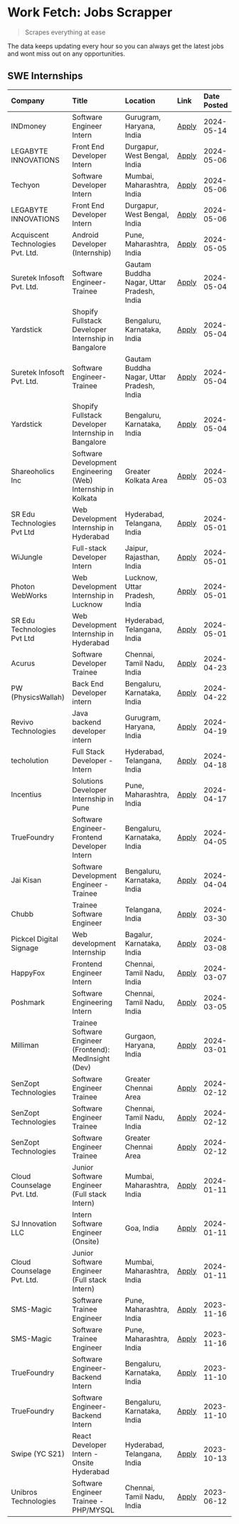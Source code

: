 # Work Fetch: Jobs Scrapper
> Scrapes everything at ease

The data keeps updating every hour so you can always get the latest jobs and wont miss out on any opportunities.

## SWE Internships
<!--START_SECTION:workfetch-->
| Company                           | Title                                                        | Location                                  | Link                                                                                                                                                                                                                                                                              | Date Posted   |
|:----------------------------------|:-------------------------------------------------------------|:------------------------------------------|:----------------------------------------------------------------------------------------------------------------------------------------------------------------------------------------------------------------------------------------------------------------------------------|:--------------|
| INDmoney                          | Software Engineer Intern                                     | Gurugram, Haryana, India                  | [Apply](https://in.linkedin.com/jobs/view/software-engineer-intern-at-indmoney-3921625347?position=51&pageNum=0&refId=8FYPCHGE5%2F6SEd%2B32slByA%3D%3D&trackingId=gdi9ErPwQ3Fbvg7RaI9wOw%3D%3D&trk=public_jobs_jserp-result_search-card)                                          | 2024-05-14    |
| LEGABYTE INNOVATIONS              | Front End  Developer Intern                                  | Durgapur, West Bengal, India              | [Apply](https://in.linkedin.com/jobs/view/front-end-developer-intern-at-legabyte-innovations-3918718185?position=31&pageNum=0&refId=8FYPCHGE5%2F6SEd%2B32slByA%3D%3D&trackingId=C2UoLktOoC7IAjdkZ%2FcjuQ%3D%3D&trk=public_jobs_jserp-result_search-card)                          | 2024-05-06    |
| Techyon                           | Software Developer Intern                                    | Mumbai, Maharashtra, India                | [Apply](https://in.linkedin.com/jobs/view/software-developer-intern-at-techyon-3917863085?position=50&pageNum=0&refId=8FYPCHGE5%2F6SEd%2B32slByA%3D%3D&trackingId=QlxhhYPDrPtX%2BDTcLN8FOw%3D%3D&trk=public_jobs_jserp-result_search-card)                                        | 2024-05-06    |
| LEGABYTE INNOVATIONS              | Front End  Developer Intern                                  | Durgapur, West Bengal, India              | [Apply](https://in.linkedin.com/jobs/view/front-end-developer-intern-at-legabyte-innovations-3918718185?position=6&pageNum=2&refId=kMbKBTCsQWd6wt3MrDunyA%3D%3D&trackingId=9R69yhSCRWjVAvKVWowXZw%3D%3D&trk=public_jobs_jserp-result_search-card)                                 | 2024-05-06    |
| Acquiscent Technologies Pvt. Ltd. | Android Developer (Internship)                               | Pune, Maharashtra, India                  | [Apply](https://in.linkedin.com/jobs/view/android-developer-internship-at-acquiscent-technologies-pvt-ltd-3917774887?position=45&pageNum=0&refId=8FYPCHGE5%2F6SEd%2B32slByA%3D%3D&trackingId=GWP7XKBfXYcyo9DqhLsMxQ%3D%3D&trk=public_jobs_jserp-result_search-card)               | 2024-05-05    |
| Suretek Infosoft Pvt. Ltd.        | Software Engineer-Trainee                                    | Gautam Buddha Nagar, Uttar Pradesh, India | [Apply](https://in.linkedin.com/jobs/view/software-engineer-trainee-at-suretek-infosoft-pvt-ltd-3916999948?position=27&pageNum=0&refId=8FYPCHGE5%2F6SEd%2B32slByA%3D%3D&trackingId=mMg2YUuZf9uM6u%2Br0DmchA%3D%3D&trk=public_jobs_jserp-result_search-card)                       | 2024-05-04    |
| Yardstick                         | Shopify Fullstack Developer Internship in Bangalore          | Bengaluru, Karnataka, India               | [Apply](https://in.linkedin.com/jobs/view/shopify-fullstack-developer-internship-in-bangalore-at-yardstick-3917652092?position=32&pageNum=0&refId=8FYPCHGE5%2F6SEd%2B32slByA%3D%3D&trackingId=x7%2FWkEbjsZVEpQVfLxnHzA%3D%3D&trk=public_jobs_jserp-result_search-card)            | 2024-05-04    |
| Suretek Infosoft Pvt. Ltd.        | Software Engineer-Trainee                                    | Gautam Buddha Nagar, Uttar Pradesh, India | [Apply](https://in.linkedin.com/jobs/view/software-engineer-trainee-at-suretek-infosoft-pvt-ltd-3916999948?position=2&pageNum=2&refId=kMbKBTCsQWd6wt3MrDunyA%3D%3D&trackingId=QJ6yNmzFzdnPikIsj07SBQ%3D%3D&trk=public_jobs_jserp-result_search-card)                              | 2024-05-04    |
| Yardstick                         | Shopify Fullstack Developer Internship in Bangalore          | Bengaluru, Karnataka, India               | [Apply](https://in.linkedin.com/jobs/view/shopify-fullstack-developer-internship-in-bangalore-at-yardstick-3917652092?position=7&pageNum=2&refId=kMbKBTCsQWd6wt3MrDunyA%3D%3D&trackingId=31t%2BNU%2Br%2FrfjZYOO%2FKcedA%3D%3D&trk=public_jobs_jserp-result_search-card)           | 2024-05-04    |
| Shareoholics Inc                  | Software Development Engineering (Web) Internship in Kolkata | Greater Kolkata Area                      | [Apply](https://in.linkedin.com/jobs/view/software-development-engineering-web-internship-in-kolkata-at-shareoholics-inc-3917065308?position=3&pageNum=0&refId=8FYPCHGE5%2F6SEd%2B32slByA%3D%3D&trackingId=WfBqrAdDyrebVapk8mWisw%3D%3D&trk=public_jobs_jserp-result_search-card) | 2024-05-03    |
| SR Edu Technologies Pvt Ltd       | Web Development Internship in Hyderabad                      | Hyderabad, Telangana, India               | [Apply](https://in.linkedin.com/jobs/view/web-development-internship-in-hyderabad-at-sr-edu-technologies-pvt-ltd-3915582854?position=29&pageNum=0&refId=8FYPCHGE5%2F6SEd%2B32slByA%3D%3D&trackingId=ERulv02F7OUa%2BdirZsAdug%3D%3D&trk=public_jobs_jserp-result_search-card)      | 2024-05-01    |
| WiJungle                          | Full-stack Developer Intern                                  | Jaipur, Rajasthan, India                  | [Apply](https://in.linkedin.com/jobs/view/full-stack-developer-intern-at-wijungle-3912864543?position=55&pageNum=0&refId=8FYPCHGE5%2F6SEd%2B32slByA%3D%3D&trackingId=0focJGlsTvx1mMf9IE7NyQ%3D%3D&trk=public_jobs_jserp-result_search-card)                                       | 2024-05-01    |
| Photon WebWorks                   | Web Development Internship in Lucknow                        | Lucknow, Uttar Pradesh, India             | [Apply](https://in.linkedin.com/jobs/view/web-development-internship-in-lucknow-at-photon-webworks-3915586372?position=57&pageNum=0&refId=8FYPCHGE5%2F6SEd%2B32slByA%3D%3D&trackingId=l1a1HzBc5IGWXE9Lpaltpg%3D%3D&trk=public_jobs_jserp-result_search-card)                      | 2024-05-01    |
| SR Edu Technologies Pvt Ltd       | Web Development Internship in Hyderabad                      | Hyderabad, Telangana, India               | [Apply](https://in.linkedin.com/jobs/view/web-development-internship-in-hyderabad-at-sr-edu-technologies-pvt-ltd-3915582854?position=4&pageNum=2&refId=kMbKBTCsQWd6wt3MrDunyA%3D%3D&trackingId=qDm1VLUr%2Fx2RChnc98%2F0Zw%3D%3D&trk=public_jobs_jserp-result_search-card)         | 2024-05-01    |
| Acurus                            | Software Developer Trainee                                   | Chennai, Tamil Nadu, India                | [Apply](https://in.linkedin.com/jobs/view/software-developer-trainee-at-acurus-3907363844?position=25&pageNum=0&refId=8FYPCHGE5%2F6SEd%2B32slByA%3D%3D&trackingId=XbUoon%2BLKfP8szMKc2vXJQ%3D%3D&trk=public_jobs_jserp-result_search-card)                                        | 2024-04-23    |
| PW (PhysicsWallah)                | Back End Developer intern                                    | Bengaluru, Karnataka, India               | [Apply](https://in.linkedin.com/jobs/view/back-end-developer-intern-at-pw-physicswallah-3907293630?position=19&pageNum=0&refId=8FYPCHGE5%2F6SEd%2B32slByA%3D%3D&trackingId=BTFUlB5ZmbJuy%2FbVmax%2FzA%3D%3D&trk=public_jobs_jserp-result_search-card)                             | 2024-04-22    |
| Revivo Technologies               | Java backend developer intern                                | Gurugram, Haryana, India                  | [Apply](https://in.linkedin.com/jobs/view/java-backend-developer-intern-at-revivo-technologies-3906034446?position=36&pageNum=0&refId=8FYPCHGE5%2F6SEd%2B32slByA%3D%3D&trackingId=G8C%2F91j2qK67TRuDDaa%2FvA%3D%3D&trk=public_jobs_jserp-result_search-card)                      | 2024-04-19    |
| techolution                       | Full Stack Developer - Intern                                | Hyderabad, Telangana, India               | [Apply](https://in.linkedin.com/jobs/view/full-stack-developer-intern-at-techolution-3904814977?position=37&pageNum=0&refId=8FYPCHGE5%2F6SEd%2B32slByA%3D%3D&trackingId=5vpXvJiIvBLLYVyegHNxag%3D%3D&trk=public_jobs_jserp-result_search-card)                                    | 2024-04-18    |
| Incentius                         | Solutions Developer Internship in Pune                       | Pune, Maharashtra, India                  | [Apply](https://in.linkedin.com/jobs/view/solutions-developer-internship-in-pune-at-incentius-3904329499?position=22&pageNum=0&refId=8FYPCHGE5%2F6SEd%2B32slByA%3D%3D&trackingId=9n5%2BJZ1KbxamsCvSBj9K9A%3D%3D&trk=public_jobs_jserp-result_search-card)                         | 2024-04-17    |
| TrueFoundry                       | Software Engineer- Frontend Developer Intern                 | Bengaluru, Karnataka, India               | [Apply](https://in.linkedin.com/jobs/view/software-engineer-frontend-developer-intern-at-truefoundry-3887320206?position=21&pageNum=0&refId=8FYPCHGE5%2F6SEd%2B32slByA%3D%3D&trackingId=o%2FHblXeEyLangt3YVxiwGQ%3D%3D&trk=public_jobs_jserp-result_search-card)                  | 2024-04-05    |
| Jai Kisan                         | Software Development Engineer - Trainee                      | Bengaluru, Karnataka, India               | [Apply](https://in.linkedin.com/jobs/view/software-development-engineer-trainee-at-jai-kisan-3913911193?position=23&pageNum=0&refId=8FYPCHGE5%2F6SEd%2B32slByA%3D%3D&trackingId=8Wvw8I438r3h9%2Fha2uto0A%3D%3D&trk=public_jobs_jserp-result_search-card)                          | 2024-04-04    |
| Chubb                             | Trainee Software Engineer                                    | Telangana, India                          | [Apply](https://in.linkedin.com/jobs/view/trainee-software-engineer-at-chubb-3909641440?position=24&pageNum=0&refId=8FYPCHGE5%2F6SEd%2B32slByA%3D%3D&trackingId=UEhyUzkkmZHDnExTfOdTPw%3D%3D&trk=public_jobs_jserp-result_search-card)                                            | 2024-03-30    |
| Pickcel Digital Signage           | Web development Internship                                   | Bagalur, Karnataka, India                 | [Apply](https://in.linkedin.com/jobs/view/web-development-internship-at-pickcel-digital-signage-3849506118?position=59&pageNum=0&refId=8FYPCHGE5%2F6SEd%2B32slByA%3D%3D&trackingId=hJxnQelIx%2F%2BHCqDsLg%2FaWA%3D%3D&trk=public_jobs_jserp-result_search-card)                   | 2024-03-08    |
| HappyFox                          | Frontend Engineer Intern                                     | Chennai, Tamil Nadu, India                | [Apply](https://in.linkedin.com/jobs/view/frontend-engineer-intern-at-happyfox-3848357951?position=56&pageNum=0&refId=8FYPCHGE5%2F6SEd%2B32slByA%3D%3D&trackingId=OOOpi7hb0wuD%2F8t%2B1EGAJQ%3D%3D&trk=public_jobs_jserp-result_search-card)                                      | 2024-03-07    |
| Poshmark                          | Software Engineering Intern                                  | Chennai, Tamil Nadu, India                | [Apply](https://in.linkedin.com/jobs/view/software-engineering-intern-at-poshmark-3846946793?position=42&pageNum=0&refId=8FYPCHGE5%2F6SEd%2B32slByA%3D%3D&trackingId=GgGl3nKO4220ScA0ThJibw%3D%3D&trk=public_jobs_jserp-result_search-card)                                       | 2024-03-05    |
| Milliman                          | Trainee Software Engineer (Frontend): MedInsight (Dev)       | Gurgaon, Haryana, India                   | [Apply](https://in.linkedin.com/jobs/view/trainee-software-engineer-frontend-medinsight-dev-at-milliman-3792874280?position=17&pageNum=0&refId=8FYPCHGE5%2F6SEd%2B32slByA%3D%3D&trackingId=xykm%2Fnmz3kVu0fHiwzKbXQ%3D%3D&trk=public_jobs_jserp-result_search-card)               | 2024-03-01    |
| SenZopt Technologies              | Software Engineer Trainee                                    | Greater Chennai Area                      | [Apply](https://in.linkedin.com/jobs/view/software-engineer-trainee-at-senzopt-technologies-3827688781?position=35&pageNum=0&refId=8FYPCHGE5%2F6SEd%2B32slByA%3D%3D&trackingId=sdsbMreeqV4t2Q2t2ZS0ig%3D%3D&trk=public_jobs_jserp-result_search-card)                             | 2024-02-12    |
| SenZopt Technologies              | Software Engineer Trainee                                    | Chennai, Tamil Nadu, India                | [Apply](https://in.linkedin.com/jobs/view/software-engineer-trainee-at-senzopt-technologies-3827686880?position=53&pageNum=0&refId=8FYPCHGE5%2F6SEd%2B32slByA%3D%3D&trackingId=3y3n8DPCHjMb3ZVG0EbMzg%3D%3D&trk=public_jobs_jserp-result_search-card)                             | 2024-02-12    |
| SenZopt Technologies              | Software Engineer Trainee                                    | Greater Chennai Area                      | [Apply](https://in.linkedin.com/jobs/view/software-engineer-trainee-at-senzopt-technologies-3827688781?position=10&pageNum=2&refId=kMbKBTCsQWd6wt3MrDunyA%3D%3D&trackingId=OZtzSbAEAEdk7qvAXL58cA%3D%3D&trk=public_jobs_jserp-result_search-card)                                 | 2024-02-12    |
| Cloud Counselage Pvt. Ltd.        | Junior Software Engineer (Full stack Intern)                 | Mumbai, Maharashtra, India                | [Apply](https://in.linkedin.com/jobs/view/junior-software-engineer-full-stack-intern-at-cloud-counselage-pvt-ltd-3803132814?position=30&pageNum=0&refId=8FYPCHGE5%2F6SEd%2B32slByA%3D%3D&trackingId=xyIJhQUfx651vF7cq57Ppw%3D%3D&trk=public_jobs_jserp-result_search-card)        | 2024-01-11    |
| SJ Innovation LLC                 | Intern Software Engineer (Onsite)                            | Goa, India                                | [Apply](https://in.linkedin.com/jobs/view/intern-software-engineer-onsite-at-sj-innovation-llc-3799959011?position=48&pageNum=0&refId=8FYPCHGE5%2F6SEd%2B32slByA%3D%3D&trackingId=EcGXKUnzruWgLXO%2BS%2F%2BKRg%3D%3D&trk=public_jobs_jserp-result_search-card)                    | 2024-01-11    |
| Cloud Counselage Pvt. Ltd.        | Junior Software Engineer (Full stack Intern)                 | Mumbai, Maharashtra, India                | [Apply](https://in.linkedin.com/jobs/view/junior-software-engineer-full-stack-intern-at-cloud-counselage-pvt-ltd-3803132814?position=5&pageNum=2&refId=kMbKBTCsQWd6wt3MrDunyA%3D%3D&trackingId=IwgMhNFML3yyQhtidQO3QQ%3D%3D&trk=public_jobs_jserp-result_search-card)             | 2024-01-11    |
| SMS-Magic                         | Software Trainee Engineer                                    | Pune, Maharashtra, India                  | [Apply](https://in.linkedin.com/jobs/view/software-trainee-engineer-at-sms-magic-3761409781?position=33&pageNum=0&refId=8FYPCHGE5%2F6SEd%2B32slByA%3D%3D&trackingId=zJFn0C2ksTOlhLZ9Jmpf9w%3D%3D&trk=public_jobs_jserp-result_search-card)                                        | 2023-11-16    |
| SMS-Magic                         | Software Trainee Engineer                                    | Pune, Maharashtra, India                  | [Apply](https://in.linkedin.com/jobs/view/software-trainee-engineer-at-sms-magic-3761409781?position=8&pageNum=2&refId=kMbKBTCsQWd6wt3MrDunyA%3D%3D&trackingId=sDo4mFCPC7Tlf%2BdBSqcP5A%3D%3D&trk=public_jobs_jserp-result_search-card)                                           | 2023-11-16    |
| TrueFoundry                       | Software Engineer-Backend Intern                             | Bengaluru, Karnataka, India               | [Apply](https://in.linkedin.com/jobs/view/software-engineer-backend-intern-at-truefoundry-3779508170?position=34&pageNum=0&refId=8FYPCHGE5%2F6SEd%2B32slByA%3D%3D&trackingId=yfoisaMfU7u3BgzlrYmIEA%3D%3D&trk=public_jobs_jserp-result_search-card)                               | 2023-11-10    |
| TrueFoundry                       | Software Engineer-Backend Intern                             | Bengaluru, Karnataka, India               | [Apply](https://in.linkedin.com/jobs/view/software-engineer-backend-intern-at-truefoundry-3779508170?position=9&pageNum=2&refId=kMbKBTCsQWd6wt3MrDunyA%3D%3D&trackingId=aU8aKNg0nkgVscOA6EJfjg%3D%3D&trk=public_jobs_jserp-result_search-card)                                    | 2023-11-10    |
| Swipe (YC S21)                    | React Developer Intern - Onsite Hyderabad                    | Hyderabad, Telangana, India               | [Apply](https://in.linkedin.com/jobs/view/react-developer-intern-onsite-hyderabad-at-swipe-yc-s21-3737600089?position=40&pageNum=0&refId=8FYPCHGE5%2F6SEd%2B32slByA%3D%3D&trackingId=5BQXVLT2TpqKjxSlO9v5oQ%3D%3D&trk=public_jobs_jserp-result_search-card)                       | 2023-10-13    |
| Unibros Technologies              | Software Engineer Trainee - PHP/MYSQL                        | Chennai, Tamil Nadu, India                | [Apply](https://in.linkedin.com/jobs/view/software-engineer-trainee-php-mysql-at-unibros-technologies-3656599241?position=38&pageNum=0&refId=8FYPCHGE5%2F6SEd%2B32slByA%3D%3D&trackingId=SlwstqlpT27n%2Bk%2FuCcqBVw%3D%3D&trk=public_jobs_jserp-result_search-card)               | 2023-06-12    |
<!--END_SECTION:workfetch-->
